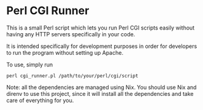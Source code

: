 # Perl CGI Runner

This is a small Perl script which lets you run Perl CGI scripts easily without
having any HTTP servers specifically in your code.

It is intended specifically for development purposes in order for developers to
run the program without setting up Apache.

To use, simply run

`perl cgi_runner.pl /path/to/your/perl/cgi/script`

Note: all the dependencies are managed using Nix. You should use Nix and direnv to
use this project, since it will install all the dependencies and take care of everything
for you.

